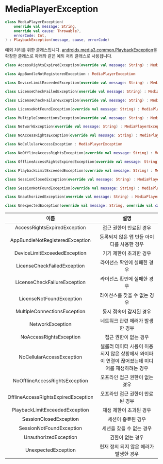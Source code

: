 # MediaPlayerException

```kotlin
class MediaPlayerException(
    override val message: String,
    override val cause: Throwable?,
    errorCode: Int,
) : PlaybackException(message, cause, errorCode)
```
예외 처리를 위한 클래스입니다. [androidx.media3.common.PlaybackException](https://developer.android.com/reference/kotlin/androidx/media3/common/PlaybackException)을 확장한 클래스로 아래와 같은 예외 처리 클래스로 사용됩니다. 

```kotlin
class AccessRightsExpiredException(override val message: String) : MediaPlayerException

class AppBundleNotRegisteredException : MediaPlayerException

class DeviceLimitExceededException(override val message: String) : MediaPlayerException

class LicenseCheckFailedException(override val message: String) : MediaPlayerException

class LicenseCheckFailureException(override val message: String) : MediaPlayerException

class LicenseNotFoundException(override val message: String) : MediaPlayerException

class MultipleConnectionsException(override val message: String) : MediaPlayerException

class NetworkException(override val message: String) : MediaPlayerException

class NoAccessRightsException(override val message: String) : MediaPlayerException

class NoCellularAccessException : MediaPlayerException

class NoOfflineAccessRightsException(override val message: String) : MediaPlayerException

class OfflineAccessRightsExpiredException(override val message: String) : MediaPlayerException

class PlaybackLimitExceededException(override val message: String) : MediaPlayerException

class SessionClosedException(override val message: String) : MediaPlayerException

class SessionNotFoundException(override val message: String) : MediaPlayerException

class UnauthorizedException(override val message: String) : MediaPlayerException

class UnexpectedException(override val message: String, override val cause: Throwable?) : MediaPlayerException
```

|이름|설명|
|:--:|:--:|
|AccessRightsExpiredException|접근 권한이 만료된 경우|
|AppBundleNotRegisteredException|등록되지 않은 앱 번들 아이디를 사용한 경우|
|DeviceLimitExceededException|기기 제한이 초과한 경우|
|LicenseCheckFailedException|라이선스 확인에 실패한 경우|
|LicenseCheckFailureException|라이선스 확인에 실패한 경우|
|LicenseNotFoundException|라이선스를 찾을 수 없는 경우|
|MultipleConnectionsException|동시 접속이 감지된 경우|
|NetworkException|네트워크 관련 에러가 발생한 경우|
|NoAccessRightsException|접근 권한이 없는 경우|
|NoCellularAccessException|셀룰러 데이터 사용이 허용되지 않은 상황에서 와이파이 연결이 끊어졌는데 미디어를 재생하려는 경우|
|NoOfflineAccessRightsException|오프라인 접근 권한이 없는 경우|
|OfflineAccessRightsExpiredException|오프라인 접근 권한이 만료된 경우|
|PlaybackLimitExceededException|재생 제한이 초과된 경우|
|SessionClosedException|세션이 종료된 경우|
|SessionNotFoundException|세션을 찾을 수 없는 경우|
|UnauthorizedException|권한이 없는 경우|
|UnexpectedException|현재 정의 되지 않은 에러가 발생한 경우|
